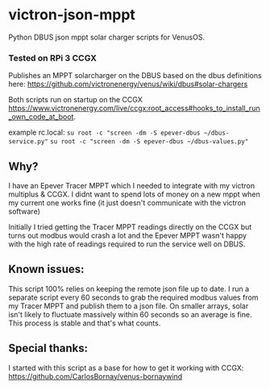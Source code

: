 # victron-json-mppt
Python DBUS json mppt solar charger scripts for VenusOS.

### Tested on RPi 3 CCGX


Publishes an MPPT solarcharger on the DBUS based on the dbus definitions here: https://github.com/victronenergy/venus/wiki/dbus#solar-chargers

Both scripts run on startup on the CCGX https://www.victronenergy.com/live/ccgx:root_access#hooks_to_install_run_own_code_at_boot.

example rc.local:
```su root -c "screen -dm -S epever-dbus ~/dbus-service.py"```
```su root -c "screen -dm -S epever-dbus ~/dbus-values.py"```


## Why?
I have an Epever Tracer MPPT which I needed to integrate with my victron multiplus & CCGX. I didnt want to spend lots of money on a new mppt when my current one works fine (it just doesn't communicate with the victron software)

Initially I tried getting the Tracer MPPT readings directly on the CCGX but turns out modbus would crash a lot and the Epever MPPT wasn't happy with the high rate of readings required to run the service well on DBUS.

## Known issues:
This script 100% relies on keeping the remote json file up to date. I run a separate script every 60 seconds to grab the required modbus values from my Tracer MPPT and publish them to a json file. On smaller arrays, solar isn't likely to fluctuate massively within 60 seconds so an average is fine. This process is stable and that's what counts.

## Special thanks:
I started with this script as a base for how to get it working with CCGX: https://github.com/CarlosBornay/venus-bornaywind
